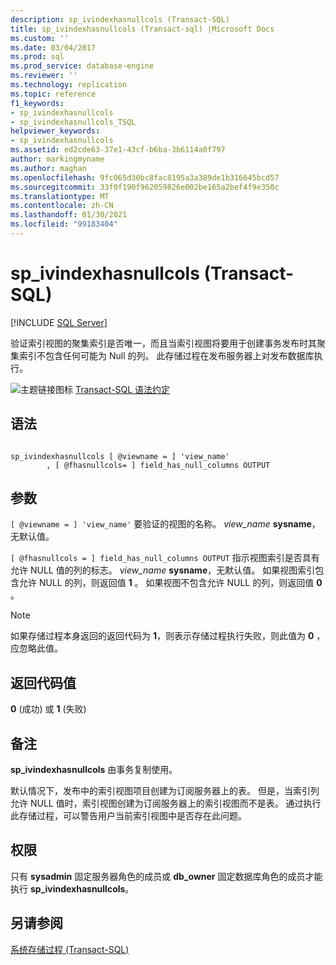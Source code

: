 ```yaml
---
description: sp_ivindexhasnullcols (Transact-SQL)
title: sp_ivindexhasnullcols (Transact-sql) |Microsoft Docs
ms.custom: ''
ms.date: 03/04/2017
ms.prod: sql
ms.prod_service: database-engine
ms.reviewer: ''
ms.technology: replication
ms.topic: reference
f1_keywords:
- sp_ivindexhasnullcols
- sp_ivindexhasnullcols_TSQL
helpviewer_keywords:
- sp_ivindexhasnullcols
ms.assetid: ed2cde63-37e1-43cf-b6ba-3b6114a0f797
author: markingmyname
ms.author: maghan
ms.openlocfilehash: 9fc065d30bc8fac8195a3a389de1b316645bcd57
ms.sourcegitcommit: 33f0f190f962059826e002be165a2bef4f9e350c
ms.translationtype: MT
ms.contentlocale: zh-CN
ms.lasthandoff: 01/30/2021
ms.locfileid: "99183404"
---
```

# <a name="sp_ivindexhasnullcols-transact-sql"></a>sp_ivindexhasnullcols (Transact-SQL)
[!INCLUDE [SQL Server](../../includes/applies-to-version/sqlserver.md)]

  验证索引视图的聚集索引是否唯一，而且当索引视图将要用于创建事务发布时其聚集索引不包含任何可能为 Null 的列。 此存储过程在发布服务器上对发布数据库执行。  
  
 ![主题链接图标](../../database-engine/configure-windows/media/topic-link.gif "“主题链接”图标") [Transact-SQL 语法约定](../../t-sql/language-elements/transact-sql-syntax-conventions-transact-sql.md)  
  
## <a name="syntax"></a>语法  
  
```  
  
sp_ivindexhasnullcols [ @viewname = ] 'view_name'  
        , [ @fhasnullcols= ] field_has_null_columns OUTPUT  
```  
  
## <a name="arguments"></a>参数  
`[ @viewname = ] 'view_name'` 要验证的视图的名称。 *view_name* **sysname**，无默认值。  
  
`[ @fhasnullcols = ] field_has_null_columns OUTPUT` 指示视图索引是否具有允许 NULL 值的列的标志。 *view_name* **sysname**，无默认值。 如果视图索引包含允许 NULL 的列，则返回值 **1** 。 如果视图不包含允许 NULL 的列，则返回值 **0** 。  
  
> [!NOTE]  
>  如果存储过程本身返回的返回代码为 **1**，则表示存储过程执行失败，则此值为 **0** ，应忽略此值。  
  
## <a name="return-code-values"></a>返回代码值  
 **0** (成功) 或 **1** (失败)   
  
## <a name="remarks"></a>备注  
 **sp_ivindexhasnullcols** 由事务复制使用。  
  
 默认情况下，发布中的索引视图项目创建为订阅服务器上的表。 但是，当索引列允许 NULL 值时，索引视图创建为订阅服务器上的索引视图而不是表。 通过执行此存储过程，可以警告用户当前索引视图中是否存在此问题。  
  
## <a name="permissions"></a>权限  
 只有 **sysadmin** 固定服务器角色的成员或 **db_owner** 固定数据库角色的成员才能执行 **sp_ivindexhasnullcols**。  
  
## <a name="see-also"></a>另请参阅  
 [系统存储过程 (Transact-SQL)](../../relational-databases/system-stored-procedures/system-stored-procedures-transact-sql.md)  
  
  
